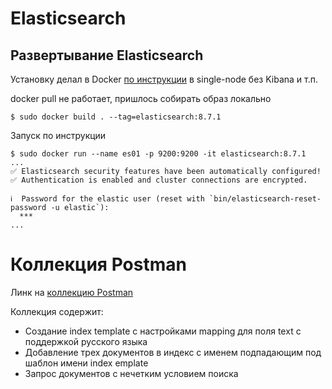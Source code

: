 Elasticsearch
=============

## Развертывание Elasticsearch

Установку делал в Docker [по
инструкции](https://www.elastic.co/guide/en/elasticsearch/reference/8.7/docker.html)
в single-node без Kibana и т.п.

docker pull не работает, пришлось собирать образ локально

```console
$ sudo docker build . --tag=elasticsearch:8.7.1
```

Запуск по инструкции

```console
$ sudo docker run --name es01 -p 9200:9200 -it elasticsearch:8.7.1
...
✅ Elasticsearch security features have been automatically configured!
✅ Authentication is enabled and cluster connections are encrypted.

ℹ️  Password for the elastic user (reset with `bin/elasticsearch-reset-password -u elastic`):
  ***
...
```


# Коллекция Postman

Линк на [коллекцию Postman](https://api.postman.com/collections/27410204-ed5000fb-9304-4bd6-a010-50f5110f6b6b?access_key=PMAT-01H0DT41VWRSM31BPR2KVE7WHR)

Коллекция содержит:
* Создание index template с настройками mapping для поля text с поддержкой русского языка
* Добавление трех документов в индекс с именем подпадающим под шаблон имени index emplate
* Запрос документов с нечетким условием поиска
